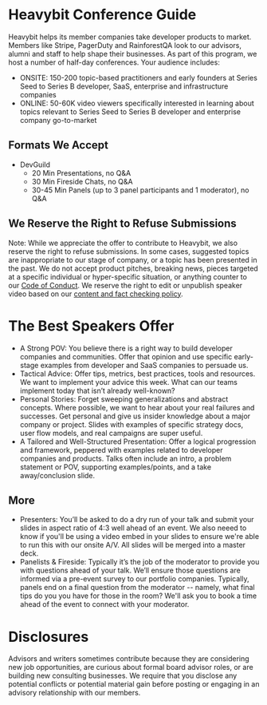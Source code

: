 # Heavybit Conference Guide
Heavybit helps its member companies take developer products to market. Members like Stripe, PagerDuty and RainforestQA look to our advisors, alumni and staff to help shape their businesses. As part of this program, we host a number of half-day conferences. Your audience includes:
* ONSITE: 150-200 topic-based practitioners and early founders at Series Seed to Series B developer, SaaS, enterprise and infrastructure companies
* ONLINE: 50-60K video viewers specifically interested in learning about topics relevant to Series Seed to Series B developer and enterprise company go-to-market

## Formats We Accept
* DevGuild
  * 20 Min Presentations, no Q&A
  * 30 Min Fireside Chats, no Q&A
  * 30-45 Min Panels (up to 3 panel participants and 1 moderator), no Q&A

## We Reserve the Right to Refuse Submissions
Note: While we appreciate the offer to contribute to Heavybit, we also reserve the right to refuse submissions. In some cases, suggested topics are inappropriate to our stage of company, or a topic has been presented in the past. We do not accept product pitches, breaking news, pieces targeted at a specific individual or hyper-specific situation, or anything counter to our [Code of Conduct](https://github.com/heavybit/conduct). We reserve the right to edit or unpublish speaker video based on our [content and fact checking policy](https://github.com/heavybit/content-and-fact-checking-policy).

# The Best Speakers Offer
* A Strong POV: You believe there is a right way to build developer companies and communities. Offer that opinion and use specific early-stage examples from developer and SaaS companies to persuade us. 
* Tactical Advice: Offer tips, metrics, best practices, tools and resources. We want to implement your advice this week. What can our teams implement today that isn’t already well-known? 
* Personal Stories: Forget sweeping generalizations and abstract concepts. Where possible, we want to hear about your real failures and successes. Get personal and give us insider knowledge about a major company or project. Slides with examples of specific strategy docs, user flow models, and real campaigns are super useful. 
* A Tailored and Well-Structured Presentation: Offer a logical progression and framework, peppered with examples related to developer companies and products. Talks often include an intro, a problem statement or POV, supporting examples/points, and a take away/conclusion slide. 

## More 
* Presenters:  You’ll be asked to do a dry run of your talk and submit your slides in aspect ratio of 4:3 well ahead of an event. We also neeed to know if you'll be using a video embed in your slides to ensure we're able to run this with our onsite A/V. All slides will be merged into a master deck.  
* Panelists & Fireside:  Typically it’s the job of the moderator to provide you with questions ahead of your talk. We’ll ensure those questions are informed via a pre-event survey to our portfolio companies. Typically, panels end on a final question from the moderator -- namely, what final tips do you you have for those in the room? We'll ask you to book a time ahead of the event to connect with your moderator. 


# Disclosures
Advisors and writers sometimes contribute because they are considering new job opportunities, are curious about formal board advisor roles, or are building new consulting businesses. We require that you disclose any potential conflicts or potential material gain before posting or engaging in an advisory relationship with our members. 

